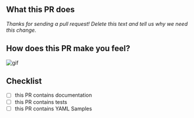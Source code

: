 
## What this PR does

_Thanks for sending a pull request! Delete this text and tell us why we need this change._

<!--  

Here are some tips:

If this PR closes another issue, add 'closes #<issue number>' somewhere in the PR summary. GitHub will automatically close that issue when this PR gets merged. 
Alternatively, adding 'refs #<issue number>' will not close the issue, but help provide the reviewer more context.

Closes #[issue number]
-->

<!--
### Special notes

_If there's anything complex or unusual about this PR that would help us review it, let us know here. Otherwise delete this section._
-->

## How does this PR make you feel?

![gif](https://giphy.com/)

## Checklist

<!--
_Delete any that don't apply. For completed items, change [ ] to [x]._
-->

- [ ] this PR contains documentation
- [ ] this PR contains tests
- [ ] this PR contains YAML Samples
